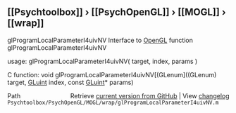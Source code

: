 ## [[Psychtoolbox]] &#8250; [[PsychOpenGL]] &#8250; [[MOGL]] &#8250; [[wrap]]

glProgramLocalParameterI4uivNV  Interface to [OpenGL](OpenGL) function glProgramLocalParameterI4uivNV  
  
usage:  glProgramLocalParameterI4uivNV( target, index, params )  
  
C function:  void glProgramLocalParameterI4uivNV[(GLenum]((GLenum) target, [GLuint](GLuint) index, const [GLuint](GLuint)\* params)  




<div class="code_header" style="text-align:right;">
  <span style="float:left;">Path&nbsp;&nbsp;</span> <span class="counter">Retrieve <a href=
  "https://raw.github.com/Psychtoolbox-3/Psychtoolbox-3/beta/Psychtoolbox/PsychOpenGL/MOGL/wrap/glProgramLocalParameterI4uivNV.m">current version from GitHub</a> | View <a href=
  "https://github.com/Psychtoolbox-3/Psychtoolbox-3/commits/beta/Psychtoolbox/PsychOpenGL/MOGL/wrap/glProgramLocalParameterI4uivNV.m">changelog</a></span>
</div>
<div class="code">
  <code>Psychtoolbox/PsychOpenGL/MOGL/wrap/glProgramLocalParameterI4uivNV.m</code>
</div>

